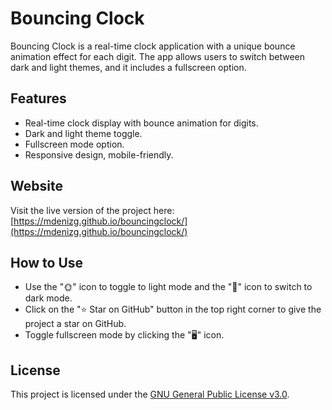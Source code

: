 # Bouncing Clock

Bouncing Clock is a real-time clock application with a unique bounce animation effect for each digit. The app allows users to switch between dark and light themes, and it includes a fullscreen option.

## Features

- Real-time clock display with bounce animation for digits.
- Dark and light theme toggle.
- Fullscreen mode option.
- Responsive design, mobile-friendly.

## Website

Visit the live version of the project here:  
[https://mdenizg.github.io/bouncingclock/](https://mdenizg.github.io/bouncingclock/)

## How to Use

- Use the "🌞" icon to toggle to light mode and the "🌙" icon to switch to dark mode.
- Click on the "⭐ Star on GitHub" button in the top right corner to give the project a star on GitHub.
- Toggle fullscreen mode by clicking the "🖥️" icon.

## License

This project is licensed under the [GNU General Public License v3.0](https://www.gnu.org/licenses/gpl-3.0.html).

